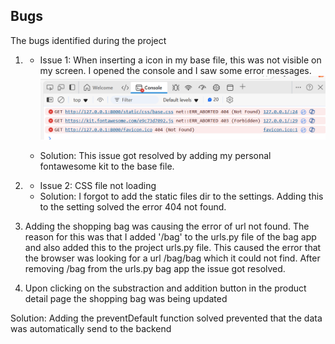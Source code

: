 ## Bugs

The bugs identified during the project

1. 
    - Issue 1: When inserting a icon in my base file, this was not visible on my screen. I opened the console and I saw some error messages.  
    ![fontawesome error](fontawesomeerror.png)  
    
    - Solution: This issue got resolved by adding my personal fontawesome kit to the base file. 

2. 
    - Issue 2: CSS file not loading
    - Solution: I forgot to add the static files dir to the settings. Adding this to the setting solved the error 404 not found.

3. Adding the shopping bag was causing the error of url not found. The reason for this was that I added '/bag' to the urls.py file of the bag app and also added this to the project urls.py file. This caused the error that the browser was looking for a url /bag/bag which it could not find. After removing /bag from the urls.py bag app the issue got resolved.

4. Upon clicking on the substraction and addition button in the product detail page the shopping bag was being updated 

Solution: Adding the preventDefault function solved prevented that the data was automatically send to the backend

